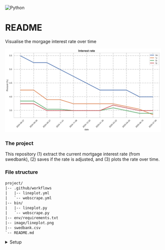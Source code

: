![Python](https://img.shields.io/badge/python-3670A0?logo=python&logoColor=ffdd54)

# README

Visualise the morgage interest rate over time

![interest_rate](images/lineplot.png)

### The project

This repository (1) extract the current mortgage interest rate (from swedbank), (2) saves if the rate is adjusted, and (3) plots the rate over time.

### File structure

```
project/
|-- .github/workflows
|   |-- lineplot.yml
|   `-- webscrape.yml
|-- bin/
|   |-- lineplot.py
|   ´-- webscrape.py
|-- env/requirements.txt
|-- image/lineplot.png
|-- swedbank.csv
`-- README.md
```

<details>
  <summary>Setup</summary><br>
  
The `requirements.txt` contains all the libraries used for the project. 

```sh
# To generate requirements.txt

pip3 install pipreqs
python -m pipreqs.pipreqs env/requirements.txt
```

The `bin/webscrape.py` extract the current mortgage interest rate and saves it into `swedbank.csv`.

The `.github/workflows/webscrape.yml` checks the homepage every work day.

> [!TIP]
> Github Actions has a built in function for schedule executable actions; CI/CD (Continous Integration and Continuous Deployment).

```sh
# generate the file

mkdir -p .github/workflows
touch .github/workflows/webscrape.yml
```

Paste the the following into it:

```yml
name: check homepage

on:
  schedule:
    - cron: '0 13 * * 1-5' # mon - fri @ 13:00 PM (stockholm)

jobs:
  build:
    runs-on: ubuntu-latest

    steps:
    - uses: actions/checkout@v4
    - uses: actions/setup-python@v5
      with:
        python-version: '3.12'
    - run: pip install -r requirements.txt
    
    - name: check homepage
      run: |
        python webscrape.py
```

</details>
